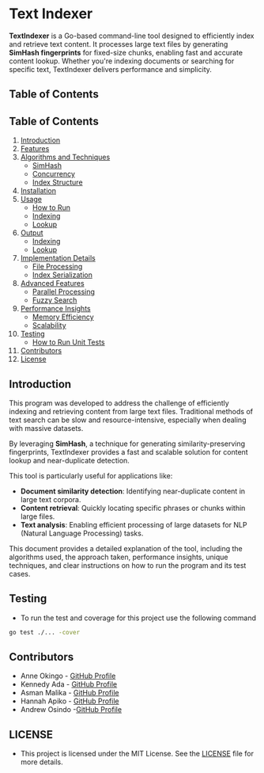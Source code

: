 # Text Indexer
**TextIndexer** is a Go-based command-line tool designed to efficiently index and retrieve text content. It processes large text files by generating **SimHash fingerprints** for fixed-size chunks, enabling fast and accurate content lookup. Whether you're indexing documents or searching for specific text, TextIndexer delivers performance and simplicity.

## Table of Contents

## Table of Contents

1. [Introduction](#introduction)
2. [Features](#features)
3. [Algorithms and Techniques](#algorithms-and-techniques)
   - [SimHash](#simhash)
   - [Concurrency](#concurrency)
   - [Index Structure](#index-structure)
4. [Installation](#installation)
5. [Usage](#usage)
   - [How to Run](#how-to-run)
   - [Indexing](#indexing-a-text-file)
   - [Lookup](#looking-up-content-by-simhash)
6. [Output](#output)
   - [Indexing](#indexing-output)
   - [Lookup](#lookup-output)
7. [Implementation Details](#implementation-details)
   - [File Processing](#file-processing)
   - [Index Serialization](#index-serialization)
8. [Advanced Features](#advanced-features)
   - [Parallel Processing](#parallel-processing)
   - [Fuzzy Search](#fuzzy-search)
9. [Performance Insights](#performance-insights)
    - [Memory Efficiency](#memory-efficiency)
    - [Scalability](#scalability)
10. [Testing](#testing)
    - [How to Run Unit Tests](#unit-tests)
11. [Contributors](#contributors)
12. [License](#license)

## Introduction
This program was developed to address the challenge of efficiently indexing and retrieving content from large text files. Traditional methods of text search can be slow and resource-intensive, especially when dealing with massive datasets. 

By leveraging **SimHash**, a technique for generating similarity-preserving fingerprints, TextIndexer provides a fast and scalable solution for content lookup and near-duplicate detection.

This tool is particularly useful for applications like:
- **Document similarity detection**: Identifying near-duplicate content in large text corpora.
- **Content retrieval**: Quickly locating specific phrases or chunks within large files.
- **Text analysis**: Enabling efficient processing of large datasets for NLP (Natural Language Processing) tasks.

This document provides a detailed explanation of the tool, including the algorithms used, the approach taken, performance insights, unique techniques, and clear instructions on how to run the program and its test cases.

## Testing
- To run the test and coverage for this project use the following command
```bash
go test ./... -cover
```

## Contributors
- Anne Okingo - [GitHub Profile](https://github.com/Anne-Okingo)
- Kennedy Ada - [GitHub Profile](https://github.com/adaken4)
- Asman Malika - [GitHub Profile](https://github.com/Malika7188)
- Hannah Apiko - [GitHub Profile](https://github.com/hanapiko)
- Andrew Osindo -[GitHub Profile](https://github.com/andyosyndoh)

## LICENSE
- This project is licensed under the MIT License. See the [LICENSE](LICENSE) file for more details.
